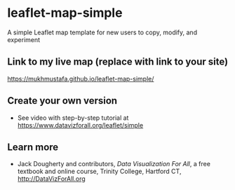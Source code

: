 # leaflet-map-simple
A simple Leaflet map template for new users to copy, modify, and experiment

## Link to my live map (replace with link to your site)

https://mukhmustafa.github.io/leaflet-map-simple/

## Create your own version
- See video with step-by-step tutorial at https://www.datavizforall.org/leaflet/simple

## Learn more
- Jack Dougherty and contributors, *Data Visualization For All*, a free textbook and online course, Trinity College, Hartford CT, http://DataVizForAll.org
